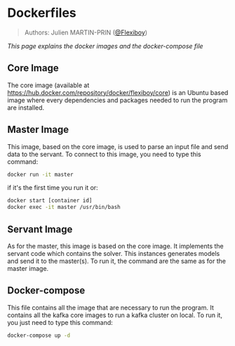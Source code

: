 # Dockerfiles

> Authors: Julien MARTIN-PRIN ([@Flexiboy](https://github.com/Flexiboy))

*This page explains the docker images and the docker-compose file*

## Core Image

The core image (available at https://hub.docker.com/repository/docker/flexiboy/core) is an Ubuntu based image where every dependencies and packages needed to run the program are installed.

## Master Image

This image, based on the core image, is used to parse an input file and send data to the servant. To connect to this image, you need to type this command:

```sh
docker run -it master
```

if it's the first time you run it or:

```sh
docker start [container id]
docker exec -it master /usr/bin/bash
```

## Servant Image

As for the master, this image is based on the core image. It implements the servant code which contains the solver. This instances generates models and send it to the master(s). To run it, the command are the same as for the master image.


## Docker-compose

This file contains all the image that are necessary to run the program. It contains all the kafka core images to run a kafka cluster on local. To run it, you just need to type this command:

```sh
docker-compose up -d
```

